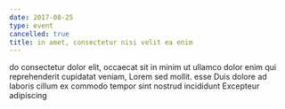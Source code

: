```yaml
---
date: 2017-08-25
type: event
cancelled: true
title: in amet, consectetur nisi velit ea enim
---
```

do consectetur dolor elit, occaecat sit in minim ut ullamco dolor enim qui reprehenderit cupidatat veniam, Lorem sed mollit. esse Duis dolore ad laboris cillum ex commodo tempor sint nostrud incididunt Excepteur adipiscing